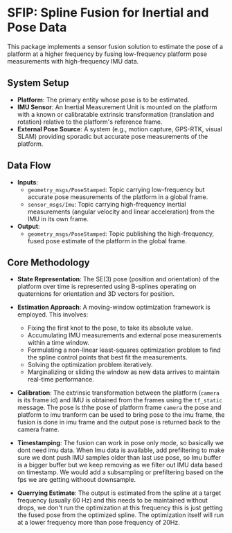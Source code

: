 # SFIP: Spline Fusion for Inertial and Pose Data

This package implements a sensor fusion solution to estimate the pose of a platform at a higher frequency by fusing low-frequency platform pose measurements with high-frequency IMU data.

## System Setup

*   **Platform**: The primary entity whose pose is to be estimated.
*   **IMU Sensor**: An Inertial Measurement Unit is mounted on the platform with a known or calibratable extrinsic transformation (translation and rotation) relative to the platform's reference frame.
*   **External Pose Source**: A system (e.g., motion capture, GPS-RTK, visual SLAM) providing sporadic but accurate pose measurements of the platform.

## Data Flow

*   **Inputs**:
    *   `geometry_msgs/PoseStamped`: Topic carrying low-frequency but accurate pose measurements of the platform in a global frame.
    *   `sensor_msgs/Imu`: Topic carrying high-frequency inertial measurements (angular velocity and linear acceleration) from the IMU in its own frame.
*   **Output**:
    *   `geometry_msgs/PoseStamped`: Topic publishing the high-frequency, fused pose estimate of the platform in the global frame.

## Core Methodology

*   **State Representation**: The SE(3) pose (position and orientation) of the platform over time is represented using B-splines operating on quaternions for orientation and 3D vectors for position.
*   **Estimation Approach**: A moving-window optimization framework is employed. This involves:
    *   Fixing the first knot to the pose, to take its absolute value.
    *   Accumulating IMU measurements and external pose measurements within a time window.
    *   Formulating a non-linear least-squares optimization problem to find the spline control points that best fit the measurements.
    *   Solving the optimization problem iteratively.
    *   Marginalizing or sliding the window as new data arrives to maintain real-time performance.
*   **Calibration**: The extrinsic transformation between the platform (`camera` is its frame id) and IMU is obtained from the frames using the `tf_static` message.
The pose is thhe pose of platform frame `camera` the pose and platform to imu tranform can be used to bring pose to the imu frame, the fusion is done in imu frame and the output pose is returned back to the camera frame. 

*   **Timestamping**: The fusion can work in pose only mode, so basically we dont need imu data. When Imu data is available, add prefiltering to make sure we dont push IMU samples older than last use pose, so Imu buffer is a bigger buffer but we keep removing as we filter out IMU data based on timestamp. We would add a subsampling or prefiltering based on the fps we are getting withoout downsample.

*   **Querrying Estimate**: The output is estimated from the spline at a target frequency (usually 60 Hz) and this needs to be maintained without drops, we don't run the optimization at this frequency this is just getting the fused pose from the optimized spline. The optimization itself will run at a lower frequency more than pose frequency of 20Hz.


